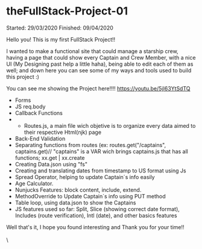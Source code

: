 # theFullStack-Project-01

Started: 29/03/2020
Finished: 09/04/2020

Hello you! This is my first FullStack Project!! 

I wanted to make a functional site that could manage a starship crew, having a page that could show every Captain and Crew Member, with a nice UI (My Designing past help a little haha), being able to edit each of them as well; and down here you can see some of my ways and tools used to build this project :)

You can see me showing the Project here!!!!
https://youtu.be/5jI63YtSdTQ

- Forms
- JS req.body
- Callback Functions
- - Routes.js, a main file wich objetive is to organize every data aimed to their respective Html(njk) page
- Back-End Validation
- Separating functions from routes (ex: routes.get("/captains", captains.get)// "captains" is a VAR wich brings captains.js that has all functions; xx.get | xx.create
- Creating Data.json using "fs"
- Creating and translating dates from timestamp to US format using Js
- Spread Operator, helping to update Captain´s info easily
- Age Calculator.
- Nunjucks Features: block content, include, extend. 
- MethodOverride to Update Captain´s info using PUT method
- Table loop, using data.json to show the Captains
- JS features used so far: Split, Slice (showing correct date format), Includes (route verification), Intl (date), and other basics features 

Well that's it, I hope you found interesting and Thank you for your time!!
\
\
\\

